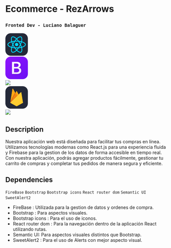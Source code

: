 # Ecommerce - RezArrows

###  `Fronted Dev - Luciano Balaguer` 

<div>
    <img src="https://raw.githubusercontent.com/tandpfun/skill-icons/65dea6c4eaca7da319e552c09f4cf5a9a8dab2c8/icons/React-Dark.svg" width="70">
</div>

<div>
    <img src="https://raw.githubusercontent.com/tandpfun/skill-icons/65dea6c4eaca7da319e552c09f4cf5a9a8dab2c8/icons/Bootstrap.svg" width="70">
</div>

<div>
    <img src="https://semantic-ui.com/images/logo.png" width="70">
</div>


<div>
    <img src="https://raw.githubusercontent.com/tandpfun/skill-icons/65dea6c4eaca7da319e552c09f4cf5a9a8dab2c8/icons/Firebase-Dark.svg" width="70">
</div>

<div>
    <img src="https://sweetalert2.github.io/images/SweetAlert2.png" width="100">
</div>

## Description 
Nuestra aplicación web está diseñada para facilitar tus compras en línea. Utilizamos tecnologías modernas como React.js para una experiencia fluida y Firebase para la gestion de los datos de forma accesible en tiempo real. Con nuestra aplicación, podrás agregar productos fácilmente, gestionar tu carrito de compras y completar tus pedidos de manera segura y eficiente.

## Dependencies
`FireBase` `Bootstrap` `Bootstrap icons` `React router dom` `Semantic UI` `SweetAlert2` 
- FireBase : Utilizada para la gestion de datos y ordenes de compra. 
- Bootstrap : Para aspectos visuales.
- Bootstrap icons : Para el uso de iconos.
- React router dom : Para la navegación dentro de la aplicación React utilizando rutas.
- Semantic UI: Para aspectos visuales distintos que Bootstrap.
- SweetAlert2 : Para el uso de Alerts con mejor aspecto visual.